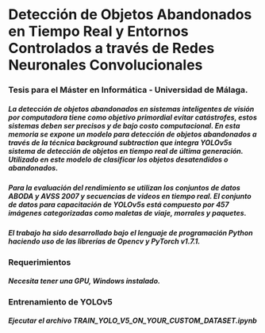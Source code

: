 # Detección de Objetos Abandonados en Tiempo Real y Entornos Controlados a través de Redes Neuronales Convolucionales
### Tesis para el Máster en Informática - Universidad de Málaga.
##### La detección de objetos abandonados en sistemas inteligentes de visión por computadora tiene como objetivo primordial evitar catástrofes, estos sistemas deben ser precisos y de bajo costo computacional. En esta memoria se expone un modelo para detección de objetos abandonados a través de la técnica background subtraction que integra YOLOv5s sistema de detección de objetos en tiempo real de última generación. Utilizado en este modelo de clasificar los objetos desatendidos o abandonados. 
##### Para la evaluación del rendimiento se utilizan los conjuntos de datos ABODA y AVSS 2007 y secuencias de videos en tiempo real. El conjunto de datos para capacitación de YOLOv5s está compuesto por 457 imágenes categorizadas como maletas de viaje, morrales y paquetes.
##### El trabajo ha sido desarrollado bajo el lenguaje de programación Python haciendo uso de las librerías de Opencv y PyTorch v1.7.1.
### Requerimientos
##### Necesita tener una GPU, Windows instalado.
### Entrenamiento de YOLOv5
##### Ejecutar el archivo TRAIN_YOLO_V5_ON_YOUR_CUSTOM_DATASET.ipynb
